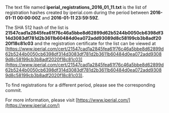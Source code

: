 The text file named **iperial_registrations_2016_01_11.txt** is the list of registration hashes created by iperial.com during the period between **2016-01-11 00:00:00Z** and **2016-01-11 23:59:59Z**.

The SHA 512 hash of the list is **21547cad1a2845fea61f76c46a5bbe8d62899d62b5244b0050cb6398df314d3083df781d2b3611b60484d0ea072add93089d8c58199cb3b8adf2020f18c81c03** and the registration certificate for the list can be viewed at [https://www.iperial.com/cert/21547cad1a2845fea61f76c46a5bbe8d62899d62b5244b0050cb6398df314d3083df781d2b3611b60484d0ea072add93089d8c58199cb3b8adf2020f18c81c03](https://www.iperial.com/cert/21547cad1a2845fea61f76c46a5bbe8d62899d62b5244b0050cb6398df314d3083df781d2b3611b60484d0ea072add93089d8c58199cb3b8adf2020f18c81c03).

To find registrations for a different period, please see the corresponding commit.

For more information, please visit [https://www.iperial.com/](https://www.iperial.com/)
